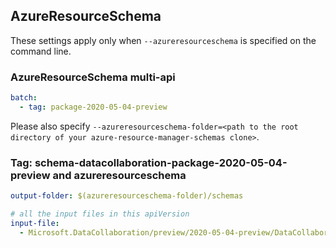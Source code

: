 ## AzureResourceSchema

These settings apply only when `--azureresourceschema` is specified on the command line.

### AzureResourceSchema multi-api

``` yaml $(azureresourceschema) && $(multiapi)
batch:
  - tag: package-2020-05-04-preview

```

Please also specify `--azureresourceschema-folder=<path to the root directory of your azure-resource-manager-schemas clone>`.

### Tag: schema-datacollaboration-package-2020-05-04-preview and azureresourceschema

``` yaml $(tag) == 'schema-datacollaboration-2020-05-04-preview' && $(azureresourceschema)
output-folder: $(azureresourceschema-folder)/schemas

# all the input files in this apiVersion
input-file:
  - Microsoft.DataCollaboration/preview/2020-05-04-preview/DataCollaboration.json

```
